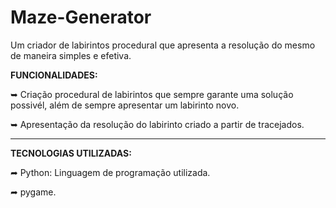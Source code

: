 # Maze-Generator

Um criador de labirintos procedural que apresenta a resolução do mesmo de maneira simples e efetiva.

**FUNCIONALIDADES:**

➥ Criação procedural de labirintos que sempre garante uma solução possivél, além de sempre apresentar um labirinto novo.

➥ Apresentação da resolução do labirinto criado a partir de tracejados.

_____________________________________________________________________________________________________________________________

**TECNOLOGIAS UTILIZADAS:**

➦ Python: Linguagem de programação utilizada.

➦ pygame.
